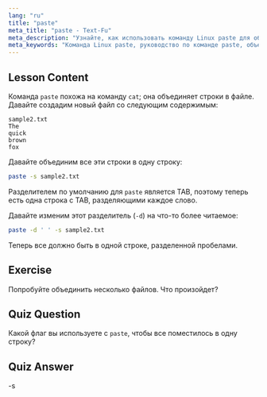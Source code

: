 ```yaml
---
lang: "ru"
title: "paste"
meta_title: "paste - Text-Fu"
meta_description: "Узнайте, как использовать команду Linux paste для объединения строк файлов. Откройте для себя разделители и объединяйте файлы с помощью этого важного руководства по команде Linux."
meta_keywords: "Команда Linux paste, руководство по команде paste, объединение строк файлов, команды Linux, Linux для начинающих, руководство по Linux"
---
```


## Lesson Content

Команда `paste` похожа на команду `cat`; она объединяет строки в файле. Давайте создадим новый файл со следующим содержимым:

```
sample2.txt
The
quick
brown
fox
```

Давайте объединим все эти строки в одну строку:

```bash
paste -s sample2.txt
```

Разделителем по умолчанию для `paste` является TAB, поэтому теперь есть одна строка с TAB, разделяющими каждое слово.

Давайте изменим этот разделитель (`-d`) на что-то более читаемое:

```bash
paste -d ' ' -s sample2.txt
```

Теперь все должно быть в одной строке, разделенной пробелами.

## Exercise

Попробуйте объединить несколько файлов. Что произойдет?

## Quiz Question

Какой флаг вы используете с `paste`, чтобы все поместилось в одну строку?

## Quiz Answer

-s
